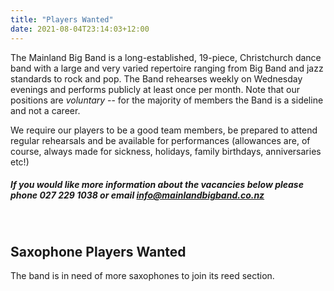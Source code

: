 ```yaml
---
title: "Players Wanted"
date: 2021-08-04T23:14:03+12:00
---
```

The Mainland Big Band is a long-established, 19-piece, Christchurch dance band with a large and very varied repertoire ranging from Big Band and jazz standards to rock and pop. The Band rehearses weekly on Wednesday evenings and performs publicly at least once per month. Note that our positions are _voluntary_ -- for the majority of members the Band is a sideline and not a career.

We require our players to be a good team members, be prepared to attend regular rehearsals and be available for performances (allowances are, of course, always made for sickness, holidays, family birthdays, anniversaries etc!)

##### If you would like more information about the vacancies below please phone 027 229 1038 or email <info@mainlandbigband.co.nz>

<br>

Saxophone Players Wanted
-----------------
The band is in need of more saxophones to join its reed section.
